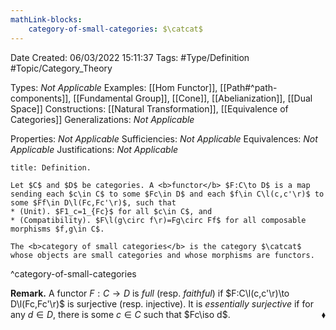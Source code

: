 ```yaml
---
mathLink-blocks:
    category-of-small-categories: $\catcat$
---
```


<div class="topSpace"></div>

Date Created: 06/03/2022 15:11:37
Tags: #Type/Definition #Topic/Category_Theory

Types: <i>Not Applicable</i>
Examples: [[Hom Functor]], [[Path#^path-components]], [[Fundamental Group]], [[Cone]], [[Abelianization]], [[Dual Space]]
Constructions: [[Natural Transformation]], [[Equivalence of Categories]]
Generalizations: <i>Not Applicable</i>

Properties: <i>Not Applicable</i>
Sufficiencies: <i>Not Applicable</i>
Equivalences: <i>Not Applicable</i>
Justifications: <i>Not Applicable</i>

``` ad-Definition
title: Definition.

Let $C$ and $D$ be categories. A <b>functor</b> $F:C\to D$ is a map sending each $c\in C$ to some $Fc\in D$ and each $f\in C\l(c,c'\r)$ to some $Ff\in D\l(Fc,Fc'\r)$, such that
* (Unit). $F1_c=1_{Fc}$ for all $c\in C$, and
* (Compatibility). $F\l(g\circ f\r)=Fg\circ Ff$ for all composable morphisms $f,g\in C$.

The <b>category of small categories</b> is the category $\catcat$ whose objects are small categories and whose morphisms are functors.

```
^category-of-small-categories

<b>Remark.</b> A functor $F:C\to D$ is <i>full</i> (resp. <i>faithful</i>) if $F:C\l(c,c'\r)\to D\l(Fc,Fc'\r)$ is surjective (resp. injective). It is <i>essentially surjective</i> if for any $d\in D$, there is some $c\in C$ such that $Fc\iso d$.<span style="float:right;">$\blacklozenge$</span>
